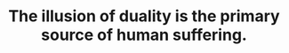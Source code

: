 ---
title: The illusion of duality is the primary source of human suffering.
tags: buddhism nondual
---